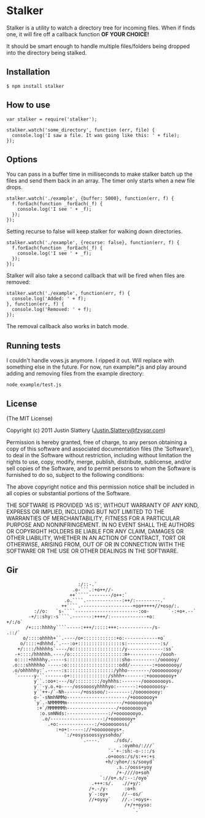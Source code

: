 # Stalker

Stalker is a utility to watch a directory tree for incoming files. When if finds
one, it will fire off a callback function __OF YOUR CHOICE!__

It should be smart enough to handle multiple files/folders being dropped into the 
directory being stalked. 

## Installation

    $ npm install stalker

## How to use

    var stalker = require('stalker');

    stalker.watch('some_directory', function (err, file) {
      console.log('I saw a file. It was going like this: ' + file);
    });

## Options

You can pass in a buffer time in milliseconds to make stalker batch up 
the files and send them back in an array. The timer only starts when a new file
drops.

    stalker.watch('./example', {buffer: 5000}, function(err, f) { 
      f.forEach(function _forEach(_f) {
        console.log('I see ' + _f); 
      });
    });

Setting recurse to false will keep stalker for walking down directories.

    stalker.watch('./example', {recurse: false}, function(err, f) { 
      f.forEach(function _forEach(_f) {
        console.log('I see ' + _f); 
      });
    });

Stalker will also take a second callback that will be fired when files are removed:

    stalker.watch('./example', function(err, f) { 
      console.log('Added: ' + f); 
    }, function(err, f) {
      console.log('Removed: ' + f); 
    });

The removal callback also works in batch mode.

## Running tests

I couldn't handle vows.js anymore. I ripped it out. Will replace with something 
else in the future. For now, run example/*.js and play around adding and 
removing files from the example directory:

    node example/test.js

## License 

(The MIT License)

Copyright (c) 2011 Justin Slattery (Justin.Slattery@fzysqr.com)

Permission is hereby granted, free of charge, to any person obtaining
a copy of this software and associated documentation files (the
'Software'), to deal in the Software without restriction, including
without limitation the rights to use, copy, modify, merge, publish,
distribute, sublicense, and/or sell copies of the Software, and to
permit persons to whom the Software is furnished to do so, subject to
the following conditions:

The above copyright notice and this permission notice shall be
included in all copies or substantial portions of the Software.

THE SOFTWARE IS PROVIDED 'AS IS', WITHOUT WARRANTY OF ANY KIND,
EXPRESS OR IMPLIED, INCLUDING BUT NOT LIMITED TO THE WARRANTIES OF
MERCHANTABILITY, FITNESS FOR A PARTICULAR PURPOSE AND NONINFRINGEMENT.
IN NO EVENT SHALL THE AUTHORS OR COPYRIGHT HOLDERS BE LIABLE FOR ANY
CLAIM, DAMAGES OR OTHER LIABILITY, WHETHER IN AN ACTION OF CONTRACT,
TORT OR OTHERWISE, ARISING FROM, OUT OF OR IN CONNECTION WITH THE
SOFTWARE OR THE USE OR OTHER DEALINGS IN THE SOFTWARE.

## Gir
                              :/::-.`                                        
                            .o-```.:+o++//-                                  
                           ++`````--------/o++:`                             
                         .o.````.-------------:++/:---------.`               
                        ++````.-------------------+oo+++++//+oso/:.          
              ://o:   `s-````-----------------------:oo-       `-:+o+.--`    
            -+/::shy:-s````.-------:++++/:-------------+o:           +/:/o`  
           /+::::hhhhy````-----:+++/:::::+++:------------/s-          .::/`  
          o/::::ohhhh+``.----/o+::::::::::::+o:------------+o`               
         o/::::+dhhhd.`.---:o+::::::::::::::::s:------------:s/              
        +/::::/hhhhhs`----/o::::::::::::::::::/y-------------:ss`            
       -+::::/hhhhhh.----/o::::::::::::::::::::m+-----------/oooh-           
       o::::+hhhhhy.-----s::::::::::::::::::::sho---------:/oooooy/          
      .o:::shhhhho`-----:o:::::::::::::::::::odd/--------:+oooooooy/         
      .o/ohhhhhy:`.-----:s:::::::::::::::::/yhho--------/oooooooooy/         
       `------y-``-------o+::::::::::::::/shhh+-------:+ooooooooy+`          
              y``.:oo+:---/o/:::::::::/oyhhhs:-------/ooooooooys.            
              y``-y.o.+o----/ossooosyhhhhyo:-------:+ooooooosy-              
              y``++-/`-Nh------/+osssoo/:--------:/ooooooooy:                
              o-`-sNmhNMMo----------------------/+oooooooy+                  
              `y`.-NMMMMMm--------------------/+oooooooyo`                   
               :+`/MMMMMMh------------------/+oooooooyo`                     
                :o.smNNds:---------------:/+oooooooyo.                       
                 .o/-------------------:/+oooooooy+`                         
                   .+o:-------------:/+oooooooss/`                           
                      :+o+:-----://+oooooooys+.                              
                         `:/+osyssoossyysohdo/`                              
                               `.----.`    ./sds/.                           
                                             .:oymho/:///`                   
                                         `-`+-:sh:-o-:::/s                   
                                        .o+ooos:/s/s:++:+s                   
                                        +h/:yho+/:s/sooyd`                   
                                            .s.:/ooss+yoy                    
                                            /+-////o+soh`                    
                                      `://o+.s/:--:/oyo`                     
                                   .+++:s/.   .//+y/:`                       
                                  /+.-/y-      :o+h                          
                                  y`-:oy+     //--os/`                       
                                  //+oysy`    //.-:+oys+-                    
                                               /+/++oyso:                    
                                                  `.`                        
                                                            

